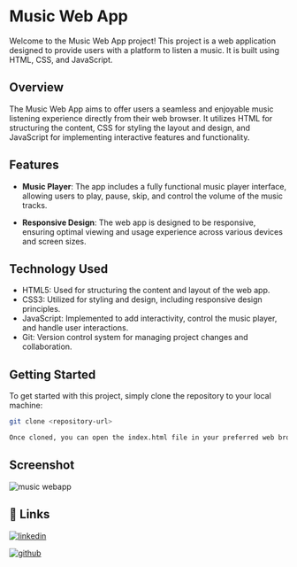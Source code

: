 # Music Web App

Welcome to the Music Web App project! This project is a web application designed to provide users with a platform to listen a music. It is built using HTML, CSS, and JavaScript.

## Overview

The Music Web App aims to offer users a seamless and enjoyable music listening experience directly from their web browser. It utilizes HTML for structuring the content, CSS for styling the layout and design, and JavaScript for implementing interactive features and functionality.













## Features

- **Music Player**: The app includes a fully functional music player interface, allowing users to play, pause, skip, and control the volume of the music tracks.

- **Responsive Design**: The web app is designed to be responsive, ensuring optimal viewing and usage experience across various devices and screen sizes.




## Technology Used 


- HTML5: Used for structuring the content and layout of the web app.
- CSS3: Utilized for styling and design, including responsive design principles.
- JavaScript: Implemented to add interactivity, control the music player, and handle user interactions.
- Git: Version control system for managing project changes and collaboration.
## Getting Started

To get started with this project, simply clone the repository to your local machine:

```bash
git clone <repository-url>

Once cloned, you can open the index.html file in your preferred web browser to start a music web application.

```
## Screenshot 
  ![music webapp](https://github.com/adeshmali/Music-Webapp/assets/114228357/173fb706-2cbb-49a2-b8cc-1f7b4a99133e)



## 🔗 Links

[![linkedin](https://img.shields.io/badge/linkedin-0A66C2?style=for-the-badge&logo=linkedin&logoColor=white)](https://www.linkedin.com/in/adesh-mali-8941b2229/)

[![github](https://img.shields.io/badge/github-000000?style=for-the-badge&logo=github&logoColor=white)](https://github.com/adeshmali)

